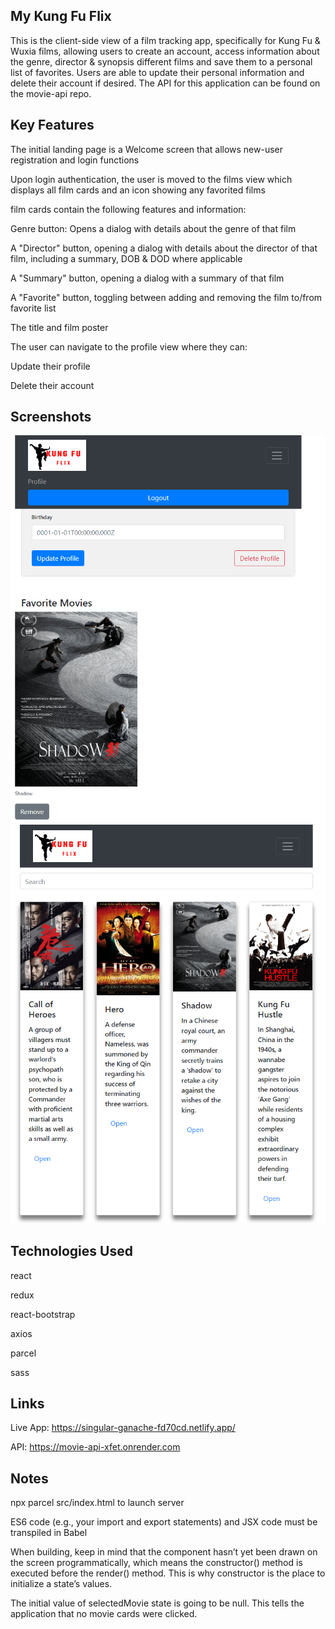 ## My Kung Fu Flix
This is the client-side view of a film tracking app, specifically for Kung Fu & Wuxia films, allowing users to create an account, access information about the genre, director & synopsis different films and save them to a personal list of favorites. Users are able to update their personal information and delete their account if desired. The API for this application can be found on the movie-api repo.

## Key Features
The initial landing page is a Welcome screen that allows new-user registration and login functions

Upon login authentication, the user is moved to the films view which displays all film cards and an icon showing any favorited films

film cards contain the following features and information:

Genre button: Opens a dialog with details about the genre of that film

A "Director" button, opening a dialog with details about the director of that film, including a summary, DOB & DOD where applicable

A "Summary" button, opening a dialog with a summary of that film

A "Favorite" button, toggling between adding and removing the film to/from favorite list

The title and film poster

The user can navigate to the profile view where they can:

Update their profile

Delete their account

## Screenshots
![A screenshot of the profile page](./public/kungfuprofile.png)
![A screenshot of the main display page](./public/movies.png)

## Technologies Used
react

redux

react-bootstrap 

axios 

parcel

sass



## Links
Live App: https://singular-ganache-fd70cd.netlify.app/ 

API: https://movie-api-xfet.onrender.com

## Notes
npx parcel src/index.html to launch server

ES6 code (e.g., your import and export statements) and JSX code must be transpiled in Babel

When building, keep in mind that the component hasn’t yet been drawn on the screen programmatically, which means the constructor() method is executed before the render() method. This is why constructor is the place to initialize a state’s values.

The initial value of selectedMovie state is going to be null. This tells the application that no movie cards were clicked.
